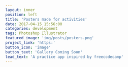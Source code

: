 ```yaml
---
layout: inner
position: left
title: 'Posters made for activities'
date: 2017-04-15 15:56:00
categories: development
tags: Photoshop Illustrator
featured_image: 'img/posts/posters.png'
project_link: 'https:'
button_icon: 'image'
button_text: 'Gallery Coming Soon'
lead_text: 'A practice app inspired by freecodecamp'
---
```

